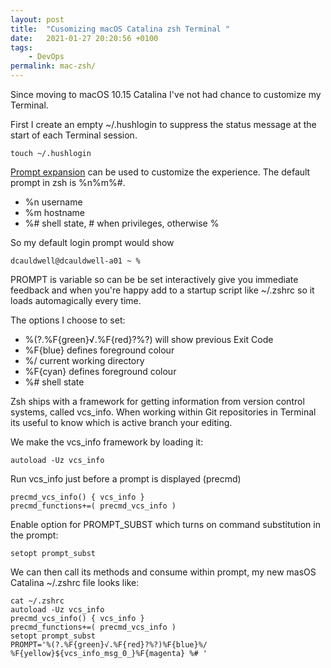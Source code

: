 ```yaml
---
layout: post
title:  "Cusomizing macOS Catalina zsh Terminal "
date:   2021-01-27 20:20:56 +0100
tags:
    - DevOps
permalink: mac-zsh/
---
```


Since moving to macOS 10.15 Catalina I've not had chance to customize my Terminal.

First I create an empty ~/.hushlogin to suppress the status message at the start of each Terminal session.

```
touch ~/.hushlogin
```

[Prompt expansion](http://zsh.sourceforge.net/Doc/Release/Prompt-Expansion.html) can be used to customize the experience. The default prompt in zsh is %n%m%#.
* %n username
* %m hostname
* %# shell state, # when privileges, otherwise % 

So my default login prompt would show
```
dcauldwell@dcauldwell-a01 ~ %
```

PROMPT is variable so can be be set interactively give you immediate feedback and when you're happy add to a startup script like ~/.zshrc so it loads automagically every time.

The options I choose to set:
* %(?.%F{green}√.%F{red}?%?) will show  previous Exit Code
* %F{blue} defines foreground colour
* %/ current working directory
* %F{cyan} defines foreground colour
* %# shell state

Zsh ships with a framework for getting information from version control systems, called vcs_info. When working within Git repositories in Terminal its useful to know which is active branch your editing.

We make the vcs_info framework by loading it:

```
autoload -Uz vcs_info
```

Run vcs_info just before a prompt is displayed (precmd)

```
precmd_vcs_info() { vcs_info }
precmd_functions+=( precmd_vcs_info )
```

Enable option for PROMPT_SUBST which turns on command substitution in the prompt:

```
setopt prompt_subst
```


We can then call its methods and consume within prompt, my new masOS Catalina ~/.zshrc file looks like:

```
cat ~/.zshrc
autoload -Uz vcs_info
precmd_vcs_info() { vcs_info }
precmd_functions+=( precmd_vcs_info )
setopt prompt_subst
PROMPT='%(?.%F{green}√.%F{red}?%?)%F{blue}%/ %F{yellow}${vcs_info_msg_0_}%F{magenta} %# '
```
